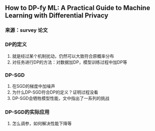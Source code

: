 ## How to DP-fy ML: A Practical Guide to Machine Learning with Differential Privacy
### 来源：survey 论文

### DP的定义
1. 就是经过某个机制扰动，仍然可以大致符合原概率分布
2. 对任务进行DP的方法：对数据加DP，模型训练过程中加DP等


### DP-SGD
1. 在SGD的梯度中加噪声
2. 为什么DP-SGD符合DP的定义？证明过程没看
3. DP-SGD会牺牲模型性能，文中指出了一系列的挑战

### DP-SGD的实际应用
1. 怎么调参，如何解决性能下降等